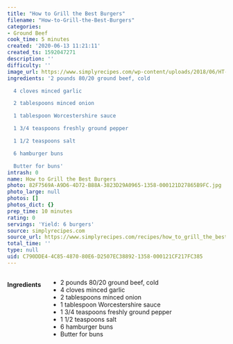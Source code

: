 ```yaml
---
title: "How to Grill the Best Burgers"
filename: "How-to-Grill-the-Best-Burgers"
categories:
- Ground Beef
cook_time: 5 minutes
created: '2020-06-13 11:21:11'
created_ts: 1592047271
description: ''
difficulty: ''
image_url: https://www.simplyrecipes.com/wp-content/uploads/2018/06/HT-Grill-Burger-LEAD-VERTICAL-600x840.jpg
ingredients: '2 pounds 80/20 ground beef, cold

  4 cloves minced garlic

  2 tablespoons minced onion

  1 tablespoon Worcestershire sauce

  1 3/4 teaspoons freshly ground pepper

  1 1/2 teaspoons salt

  6 hamburger buns

  Butter for buns'
intrash: 0
name: How to Grill the Best Burgers
photo: 82F7569A-A9D6-4D72-B88A-3823D29A0965-1358-000121D27865B9FC.jpg
photo_large: null
photos: []
photos_dict: {}
prep_time: 10 minutes
rating: 0
servings: 'Yield: 6 burgers'
source: simplyrecipes.com
source_url: https://www.simplyrecipes.com/recipes/how_to_grill_the_best_burgers/
total_time: ''
type: null
uid: C790DDE4-4C85-4870-80E6-D2507EC38892-1358-000121CF217FC385
---
```

<div class="large-8 medium-7 columns" id="writeup">	</div><!-- #writeup -->
</div><!-- #row-one -->
<div class="row" id="row-two">	<div class="medium-4 small-5 columns"><h4 id="ingredients">Ingredients</h4><div class="box box-ingredients content"><ul>
<li>2 pounds 80/20 ground beef, cold</li>
<li>4 cloves minced garlic</li>
<li>2 tablespoons minced onion</li>
<li>1 tablespoon Worcestershire sauce</li>
<li>1 3/4 teaspoons freshly ground pepper</li>
<li>1 1/2 teaspoons salt</li>
<li>6 hamburger buns</li>
<li>Butter for buns</li>
</ul>
</div>	</div>	<div class="medium-6 small-7 columns">	</div>